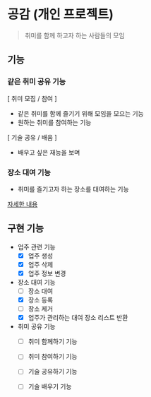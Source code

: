 # 공감 (개인 프로젝트)
> 취미를 함께 하고자 하는 사람들의 모임

## 기능

### 같은 취미 공유 기능

[ 취미 모집 / 참여 ]
- 같은 취미를 함께 즐기기 위해 모임을 모으는 기능
- 원하는 취미를 참여하는 기능

[ 기술 공유 / 배움 ]
- 배우고 싶은 재능을 보며 


### 장소 대여 기능
- 취미를 즐기고자 하는 장소를 대여하는 기능


[자세한 내용]()


## 구현 기능

- 업주 관련 기능
  - [x] 업주 생성
  - [x] 업주 삭제
  - [x] 업주 정보 변경

- 장소 대여 기능
  - [ ] 장소 대여
  - [x] 장소 등록
  - [ ] 장소 제거
  - [x] 업주가 관리하는 대여 장소 리스트 반환

- 취미 공유 기능
  - [ ] 취미 함께하기 기능
  - [ ] 취미 참여하기 기능
  - [ ] 기술 공유하기 기능
  - [ ] 기술 배우기 기능

